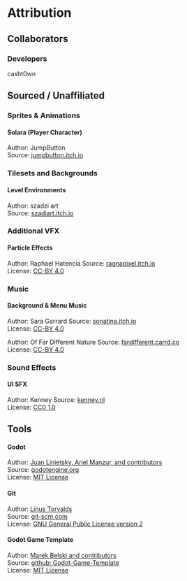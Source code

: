 # Attribution
## Collaborators

### Developers

casht0wn


## Sourced / Unaffiliated
### Sprites & Animations
#### Solara (Player Character)
Author: JumpButton  
Source: [jumpbutton.itch.io](https://jumpbutton.itch.io/)  

### Tilesets and Backgrounds
#### Level Environments
Author: szadzi art  
Source: [szadiart.itch.io](https://szadiart.itch.io/)  

### Additional VFX
#### Particle Effects
Author: Raphael Hatencia
Source: [ragnapixel.itch.io](https://ragnapixel.itch.io/)  
License: [CC-BY 4.0](https://creativecommons.org/licenses/by/4.0/)

### Music
#### Background & Menu Music
Author: Sara Garrard 
Source: [sonatina.itch.io](https://sonatina.itch.io/)  
License: [CC-BY 4.0](https://creativecommons.org/licenses/by/4.0/)

Author: Of Far Different Nature 
Source: [fardifferent.carrd.co](https://fardifferent.carrd.co/)  
License: [CC-BY 4.0](https://creativecommons.org/licenses/by/4.0/)

### Sound Effects
#### UI SFX
Author: Kenney
Source: [kenney.nl](https://kenney.nl/)  
License: [CC0 1.0](https://creativecommons.org/publicdomain/zero/1.0/)

## Tools
#### Godot
Author: [Juan Linietsky, Ariel Manzur, and contributors](https://godotengine.org/contact)  
Source: [godotengine.org](https://godotengine.org/)  
License: [MIT License](https://github.com/godotengine/godot/blob/master/LICENSE.txt) 

#### Git
Author: [Linus Torvalds](https://github.com/torvalds)  
Source: [git-scm.com](https://git-scm.com/downloads)  
License: [GNU General Public License version 2](https://opensource.org/licenses/GPL-2.0)

#### Godot Game Template
Author: [Marek Belski and contributors](https://github.com/Maaack/Godot-Game-Template/graphs/contributors)  
Source: [github: Godot-Game-Template](https://github.com/Maaack/Godot-Game-Template)  
License: [MIT License](LICENSE.txt)  
